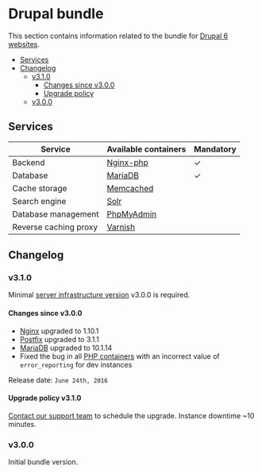 # Drupal bundle

This section contains information related to the bundle for [Drupal 6 websites](../../../apps/drupal/README.md). 

* [Services](#services)
* [Changelog](#changelog)
    * [v3.1.0](#v310)
        * [Changes since v3.0.0](#changes-since-v300)
        * [Upgrade policy](#upgrade-policy-v310)
    * [v3.0.0](#v300)

## Services

| Service | Available containers | Mandatory |
| --------------------- | ---------------------------------------------- | - |
| Backend               | [Nginx-php](../../containers/nginx-php/README.md) | ✓ |
| Database              | [MariaDB](../../containers/mariadb.md)            | ✓ |
| Cache storage         | [Memcached](../../containers/memcached.md)        |   |
| Search engine         | [Solr](../../containers/apache-solr.md)           |   |
| Database management   | [PhpMyAdmin](../../containers/phpmyadmin.md)      |   |
| Reverse caching proxy | [Varnish](../../containers/varnish.md)            | &nbsp; |

## Changelog

### v3.1.0

Minimal [server infrastructure version](../../versioning.md) v3.0.0 is required.

#### Changes since v3.0.0

* [Nginx](../../containers/nginx-php/nginx.md) upgraded to 1.10.1 
* [Postfix](../../containers/nginx-php/postfix.md) upgraded to 3.1.1
* [MariaDB](../../containers/mariadb.md) upgraded to 10.1.14
* Fixed the bug in all [PHP containers](../../containers/nginx-php/php.md) with an incorrect value of `error_reporting` for dev instances 

Release date: `June 24th, 2016`

#### Upgrade policy v3.1.0

[Contact our support team](../../../product/support.md) to schedule the upgrade. Instance downtime ~10 minutes.

### v3.0.0

Initial bundle version.